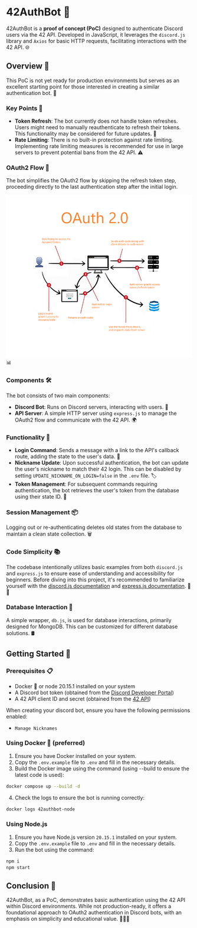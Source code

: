 # 42AuthBot 🤖

42AuthBot is a **proof of concept (PoC)** designed to authenticate Discord users via the 42 API. Developed in JavaScript, it leverages the `discord.js` library and `Axios` for basic HTTP requests, facilitating interactions with the 42 API. 🌐

## Overview 📄

This PoC is not yet ready for production environments but serves as an excellent starting point for those interested in creating a similar authentication bot. 🚀

### Key Points 🔑

- **Token Refresh**: The bot currently does not handle token refreshes. Users might need to manually reauthenticate to refresh their tokens. This functionality may be considered for future updates. 🔁
- **Rate Limiting**: There is no built-in protection against rate limiting. Implementing rate limiting measures is recommended for use in large servers to prevent potential bans from the 42 API. ⚠️

### OAuth2 Flow 🔄

The bot simplifies the OAuth2 flow by skipping the refresh token step, proceeding directly to the last authentication step after the initial login.

![OAuth2 flow](doc/oauth_example.png) 📊

### Components 🛠️

The bot consists of two main components:

- **Discord Bot**: Runs on Discord servers, interacting with users. 💬
- **API Server**: A simple HTTP server using `express.js` to manage the OAuth2 flow and communicate with the 42 API. 🌍

### Functionality 🌟

- **Login Command**: Sends a message with a link to the API's callback route, adding the state to the user's data. 🔗
- **Nickname Update**: Upon successful authentication, the bot can update the user's nickname to match their 42 login. This can be disabled by setting `UPDATE_NICKNAME_ON_LOGIN=false` in the `.env` file. 🏷️
- **Token Management**: For subsequent commands requiring authentication, the bot retrieves the user's token from the database using their state ID. 🔑

### Session Management 📦

Logging out or re-authenticating deletes old states from the database to maintain a clean state collection. 🗑️

### Code Simplicity 📚

The codebase intentionally utilizes basic examples from both `discord.js` and `express.js` to ensure ease of understanding and accessibility for beginners. Before diving into this project, it's recommended to familiarize yourself with the [discord.js documentation](https://discord.js.org/#/docs) and [express.js documentation](https://expressjs.com/). 📘📗

### Database Interaction 💾

A simple wrapper, `db.js`, is used for database interactions, primarily designed for MongoDB. This can be customized for different database solutions. 🛢️

## Getting Started 🚀

### Prerequisites 📋
- Docker 🐳 or node 20.15.1 installed on your system
- A Discord bot token (obtained from the [Discord Developer Portal](https://discord.com/developers/applications))
- A 42 API client ID and secret (obtained from the [42 API](https://profile.intra.42.fr/oauth/applications))

When creating your discord bot, ensure you have the following permissions enabled:
- `Manage Nicknames`

### Using Docker 🐳 (preferred)

1. Ensure you have Docker installed on your system.
2. Copy the `.env.example` file to `.env` and fill in the necessary details.
3. Build the Docker image using the command (using --build to ensure the latest code is used):
```bash
docker compose up --build -d
```
4. Check the logs to ensure the bot is running correctly:
```bash
docker logs 42authbot-node
```

### Using Node.js

1. Ensure you have Node.js version `20.15.1` installed on your system.
2. Copy the `.env.example` file to `.env` and fill in the necessary details.
3. Run the bot using the command:
```bash
npm i
npm start
```

## Conclusion 🎉

42AuthBot, as a PoC, demonstrates basic authentication using the 42 API within Discord environments. While not production-ready, it offers a foundational approach to OAuth2 authentication in Discord bots, with an emphasis on simplicity and educational value. 🚀👨‍🎓